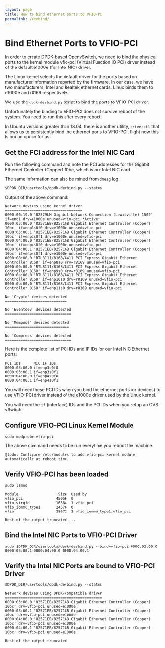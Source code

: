 ```yaml
---
layout: page
title: How to bind ethernet ports to VFIO-PC
permalink: /devbind/
---
```


# Bind Ethernet Ports to VFIO-PCI

In order to create DPDK-based OpenvSwitch, we need to bind the physical ports to the kernel module vfio-pci (Virtual Function IO PCI) driver instead of the default e1000e (for Intel NIC) driver.

The Linux kernel selects the default driver for the ports based on manufacturer information reported by the firmware. In our case, we have two manufacturers, Intel and Realtek ethernet cards. Linux binds them to e1000e and r8169 respectively.

We use the `dpdk-devbind.py` script to bind the ports to VFIO-PCI driver. 

Unfortunately the binding to VFIO-PCI does not survive reboot of the system. You need to run this after every reboot.

In Ubuntu versions greater than 18.04, there is another utility, `driverctl` that allows us to persistently bind the ethernet ports to VFIO-PCI. Right now this is not an option for us.

## Get the PCI address for the Intel NIC Card

Run the following command and note the PCI addresses for the Gigabit Ethernet Controller (Copper) 10bc, which is our Intel NIC card. 

The same information can also be mined from `dmesg` log.

```
$DPDK_DIR/usertools/dpdk-devbind.py --status
```

Output of the above command:

```
Network devices using kernel driver
===================================
0000:00:19.0 '82579LM Gigabit Network Connection (Lewisville) 1502' if=eno1 drv=e1000e unused=vfio-pci *Active*
0000:03:00.0 '82571EB/82571GB Gigabit Ethernet Controller (Copper) 10bc' if=enp3s0f0 drv=e1000e unused=vfio-pci 
0000:03:00.1 '82571EB/82571GB Gigabit Ethernet Controller (Copper) 10bc' if=enp3s0f1 drv=e1000e unused=vfio-pci 
0000:04:00.0 '82571EB/82571GB Gigabit Ethernet Controller (Copper) 10bc' if=enp4s0f0 drv=e1000e unused=vfio-pci 
0000:04:00.1 '82571EB/82571GB Gigabit Ethernet Controller (Copper) 10bc' if=enp4s0f1 drv=e1000e unused=vfio-pci 
0000:08:00.0 'RTL8111/8168/8411 PCI Express Gigabit Ethernet Controller 8168' if=enp8s0 drv=r8169 unused=vfio-pci 
0000:09:00.0 'RTL8111/8168/8411 PCI Express Gigabit Ethernet Controller 8168' if=enp9s0 drv=r8169 unused=vfio-pci 
0000:0a:00.0 'RTL8111/8168/8411 PCI Express Gigabit Ethernet Controller 8168' if=enp10s0 drv=r8169 unused=vfio-pci 
0000:0b:00.0 'RTL8111/8168/8411 PCI Express Gigabit Ethernet Controller 8168' if=enp11s0 drv=r8169 unused=vfio-pci 

No 'Crypto' devices detected
============================

No 'Eventdev' devices detected
==============================

No 'Mempool' devices detected
=============================

No 'Compress' devices detected
==============================
```

Here is the complete list of PCI IDs and IF IDs for our Intel NIC Ethernet ports:

```
PCI IDs      NIC IF IDs
0000:03:00.0 if=enp3s0f0
0000:03:00.1 if=enp3s0f1
0000:04:00.0 if=enp4s0f0
0000:04:00.1 if=enp4s0f1
```

You will need these PCI IDs when you bind the ethernet ports (or devices) to use VFIO-PCI driver instead of the e1000e driver used by the Linux kernel.

You will need the `if` (interface) IDs and the PCI IDs when you setup an OVS vSwitch. 

## Configure VFIO-PCI Linux Kernel Module

```
sudo modprobe vfio-pci
```

The above command needs to be run everytime you reboot the machine.

```
@todo: Configure /etc/modules to add vfio-pci kernel module automatically at reboot time.
```

## Verify VFIO-PCI has been loaded

```
sudo lsmod

Module                  Size  Used by
vfio_pci               45056  0
vfio_virqfd            16384  1 vfio_pci
vfio_iommu_type1       24576  0
vfio                   28672  2 vfio_iommu_type1,vfio_pci

Rest of the output truncated ...

```
## Bind the Intel NIC Ports to VFIO-PCI Driver

```
sudo $DPDK_DIR/usertools/dpdk-devbind.py --bind=vfio-pci 0000:03:00.0 0000:03:00.1 0000:04:00.0 0000:04:00.1

```

## Verify the Intel NIC Ports are bound to VFIO-PCI Driver

```
$DPDK_DIR/usertools/dpdk-devbind.py --status

Network devices using DPDK-compatible driver
============================================
0000:03:00.0 '82571EB/82571GB Gigabit Ethernet Controller (Copper) 10bc' drv=vfio-pci unused=e1000e
0000:03:00.1 '82571EB/82571GB Gigabit Ethernet Controller (Copper) 10bc' drv=vfio-pci unused=e1000e
0000:04:00.0 '82571EB/82571GB Gigabit Ethernet Controller (Copper) 10bc' drv=vfio-pci unused=e1000e
0000:04:00.1 '82571EB/82571GB Gigabit Ethernet Controller (Copper) 10bc' drv=vfio-pci unused=e1000e

Rest of the output truncated
```
